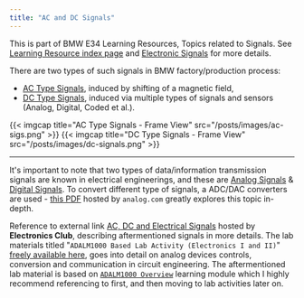```yaml
---
title: "AC and DC Signals"
---
```


This is part of BMW E34 Learning Resources, Topics related to Signals. See [Learning Resource index page](/bmw-ag-e34-learning-materials) and [Electronic Signals](/electronic-signals) for more details. 

There are two types of such signals in BMW factory/production process:

* [AC Type Signals](/ac-voltage-signals), induced by shifting of a magnetic field, 
* [DC Type Signals](/dc-voltage-signals), induced via multiple types of signals and sensors (Analog, Digital, Coded et al.).

{{< imgcap title="AC Type Signals - Frame View" src="/posts/images/ac-sigs.png" >}}
{{< imgcap title="DC Type Signals - Frame View" src="/posts/images/dc-signals.png" >}}

---

It's important to note that two types of data/information transmission signals are known in electrical engineerings, and these are [Analog Signals](/electronics/analog-signal) & [Digital Signals](/electronics/digital-signal). To convert different type of signals, a ADC/DAC converters are used - [this PDF](https://www.analog.com//media/en/training-seminars/design-handbooks/Basic-Linear-Design/Chapter6.pdf) hosted by `analog.com` greatly explores this topic in-depth.

Reference to external link [AC, DC and Electrical Signals](https://electronicsclub.info/acdc.htm) hosted by **Electronics Club**, describing aftermentioned signals in more details. The lab materials titled "`ADALM1000 Based Lab Activity (Electronics I and II)`" [freely available here](https://wiki.analog.com/university/courses/alm1k/alm-labs-list), goes into detail on analog devices controls, conversion and communication in circuit engineering. The aftermentioned lab material is based on [`ADALM1000 Overview`](https://wiki.analog.com/university/tools/m1k) learning module which I highly recommend referencing to first, and then moving to lab activities later on.